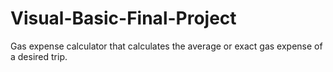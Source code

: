 # Visual-Basic-Final-Project
Gas expense calculator that calculates the average or exact gas expense of a desired trip.
